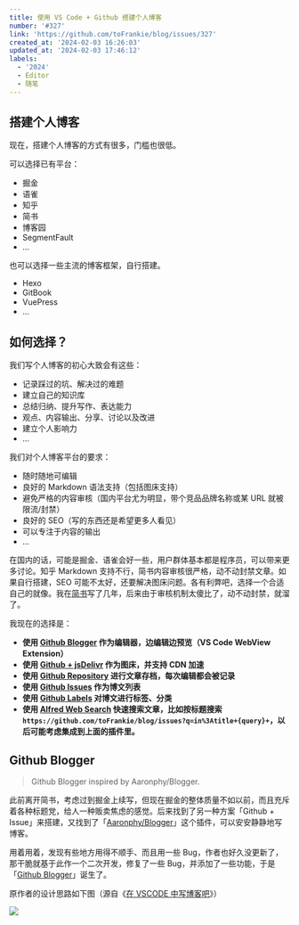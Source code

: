 ```yaml
---
title: 使用 VS Code + Github 搭建个人博客
number: '#327'
link: 'https://github.com/toFrankie/blog/issues/327'
created_at: '2024-02-03 16:26:03'
updated_at: '2024-02-03 17:46:12'
labels:
  - '2024'
  - Editor
  - 随笔
---
```

## 搭建个人博客

现在，搭建个人博客的方式有很多，门槛也很低。

可以选择已有平台：

- 掘金
- 语雀
- 知乎
- 简书
- 博客园
- SegmentFault
- ...

也可以选择一些主流的博客框架，自行搭建。

- Hexo
- GitBook
- VuePress
- ...

## 如何选择？

我们写个人博客的初心大致会有这些：

- 记录踩过的坑、解决过的难题
- 建立自己的知识库
- 总结归纳、提升写作、表达能力
- 观点、内容输出、分享、讨论以及改进
- 建立个人影响力
- ...

我们对个人博客平台的要求：

- 随时随地可编辑
- 良好的 Markdown 语法支持（包括图床支持）
- 避免严格的内容审核（国内平台尤为明显，带个竞品品牌名称或某 URL 就被限流/封禁）
- 良好的 SEO（写的东西还是希望更多人看见）
- 可以专注于内容的输出
- ...

在国内的话，可能是掘金、语雀会好一些，用户群体基本都是程序员，可以带来更多讨论。知乎 Markdown 支持不行，简书内容审核很严格，动不动封禁文章。如果自行搭建，SEO 可能不太好，还要解决图床问题。各有利弊吧，选择一个合适自己的就像。我在[简书](https://www.jianshu.com/u/f4dac74bd955)写了几年，后来由于审核机制太傻比了，动不动封禁，就溜了。

我现在的选择是：

- **使用 [Github Blogger](https://marketplace.visualstudio.com/items?itemName=Frankie.github-blogger) 作为编辑器，边编辑边预览（VS Code WebView Extension）**
- **使用 [Github + jsDelivr](https://www.jsdelivr.com/?docs=gh) 作为图床，并支持 CDN 加速**
- **使用 [Github Repository](https://github.com/toFrankie/blog) 进行文章存档，每次编辑都会被记录**
- **使用 [Github Issues](https://github.com/toFrankie/blog/issues) 作为博文列表**
- **使用 [Github Labels](https://github.com/toFrankie/blog/labels) 对博文进行标签、分类**
- **使用 [Alfred Web Search](https://www.alfredapp.com/help/features/web-search/) 快速搜索文章，比如按标题搜索 `https://github.com/toFrankie/blog/issues?q=in%3Atitle+{query}+`，以后可能考虑集成到上面的插件里。**

## Github Blogger


> Github Blogger inspired by Aaronphy/Blogger.

此前离开简书，考虑过到掘金上续写，但现在掘金的整体质量不如以前，而且充斥着各种标题党，给人一种贩卖焦虑的感觉。后来找到了另一种方案「Github + Issue」来搭建，又找到了「[Aaronphy/Blogger](https://github.com/Aaronphy/Blogger)」这个插件，可以安安静静地写博客。

用着用着，发现有些地方用得不顺手、而且用一些 Bug，作者也好久没更新了，那干脆就基于此作一个二次开发，修复了一些 Bug，并添加了一些功能，于是「[Github Blogger](https://github.com/toFrankie/github-blogger)」诞生了。

原作者的设计思路如下图（源自《[在 VSCODE 中写博客吧](https://zhuanlan.zhihu.com/p/358347337)》）

![](https://cdn.jsdelivr.net/gh/toFrankie/blog@main/images/2024/2/1706953309265.png)


